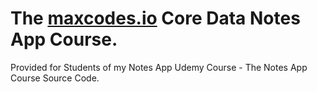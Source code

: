 # The **[maxcodes.io](https://www.maxcodes.io)** Core Data Notes App Course.
Provided for Students of my Notes App Udemy Course - The Notes App Course Source Code.
